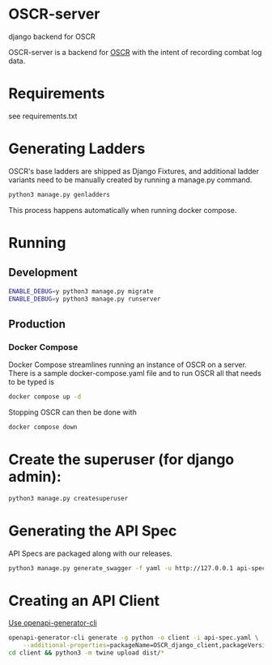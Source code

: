 # OSCR-server
django backend for OSCR

OSCR-server is a backend for [OSCR](https://github.com/STOCD/OSCR/tree/main) with the intent
of recording combat log data.

# Requirements
see requirements.txt

# Generating Ladders

OSCR's base ladders are shipped as Django Fixtures, and additional ladder variants
need to be manually created by running a manage.py command.

```bash
python3 manage.py genladders
```

This process happens automatically when running docker compose.

# Running
## Development
```bash
ENABLE_DEBUG=y python3 manage.py migrate
ENABLE_DEBUG=y python3 manage.py runserver
```

## Production

### Docker Compose

Docker Compose streamlines running an instance of OSCR on a server. There is a sample
docker-compose.yaml file and to run OSCR all that needs to be typed is

```bash
docker compose up -d
```

Stopping OSCR can then be done with

```bash
docker compose down
```

# Create the superuser (for django admin):

```bash
python3 manage.py createsuperuser
```

# Generating the API Spec

API Specs are packaged along with our releases.


```bash
python3 manage.py generate_swagger -f yaml -u http://127.0.0.1 api-spec.yaml
```

# Creating an API Client

[Use openapi-generator-cli](https://github.com/OpenAPITools/openapi-generator-cli)

```bash
openapi-generator-cli generate -g python -o client -i api-spec.yaml \
    --additional-properties=packageName=OSCR_django_client,packageVersion=1.0.0
cd client && python3 -m twine upload dist/*
```
